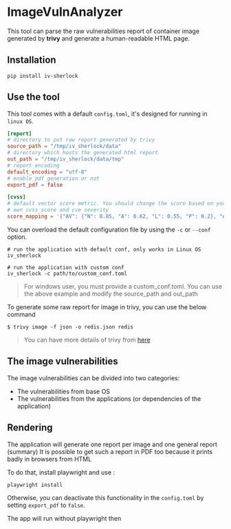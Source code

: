 # ImageVulnAnalyzer

This tool can parse the raw vulnerabilities report of container image generated by **trivy** and generate a human-readable HTML page.


## Installation 

```shell
pip install iv-sherlock
```

## Use the tool

This tool comes with a default `config.toml`, it's designed for running in `linux OS`.

```toml
[report]
# directory to put raw report generated by trivy
source_path = "/tmp/iv_sherlock/data"
# directory which hosts the generated html report
out_path = "/tmp/iv_sherlock/data/tmp"
# report encoding
default_encoding = "utf-8"
# enable pdf generation or not
export_pdf = false

[cvss]
# default vector score metric. You should change the score based on your security requirements, you can obtain your
# own cvss_score and cve severity
score_mapping = '{"AV": {"N": 0.85, "A": 0.62, "L": 0.55, "P": 0.2}, "AC": {"L": 0.77, "H": 0.44}, "PR": {"N": 0.85, "L": 0.62, "H": 0.27}, "UI": {"N": 0.85, "R": 0.62}, "S": {"U": 1.0, "C": 1.08}, "C": {"H": 0.56, "L": 0.22, "N": 0.0}, "I": {"H": 0.56, "L": 0.22, "N": 0.0}, "A": {"H": 0.56, "L": 0.22, "N": 0.0}}'
```

You can overload the default configuration file by using the `-c` or `--conf` option.

```shell
# run the application with default conf, only works in Linux OS
iv_sherlock

# run the application with custom conf
iv_sherlock -c path/to/custom_conf.toml
```

> For windows user, you must provide a custom_conf.toml. You can use the above example and modify the source_path and 
> out_path

To generate some raw report for image in trivy, you can use the below command

```shell
$ trivy image -f json -o redis.json redis
```

> You can have more details of trivy from [here](https://aquasecurity.github.io/trivy/v0.55/docs/configuration/reporting/)

## The image vulnerabilities 

The image vulnerabilities can be divided into two categories:

- The vulnerabilities from base OS
- The vulnerabilities from the applications (or dependencies of the application)

## Rendering 

The application will generate one report per image and one general report (summary)
It is possible to get such a report in PDF too because it prints badly in browsers from HTML

To do that, install playwright and use : 

```shell
playwright install
```

Otherwise, you can deactivate this functionality in the `config.toml` by setting `export_pdf` to `false`.

The app will run without playwright then